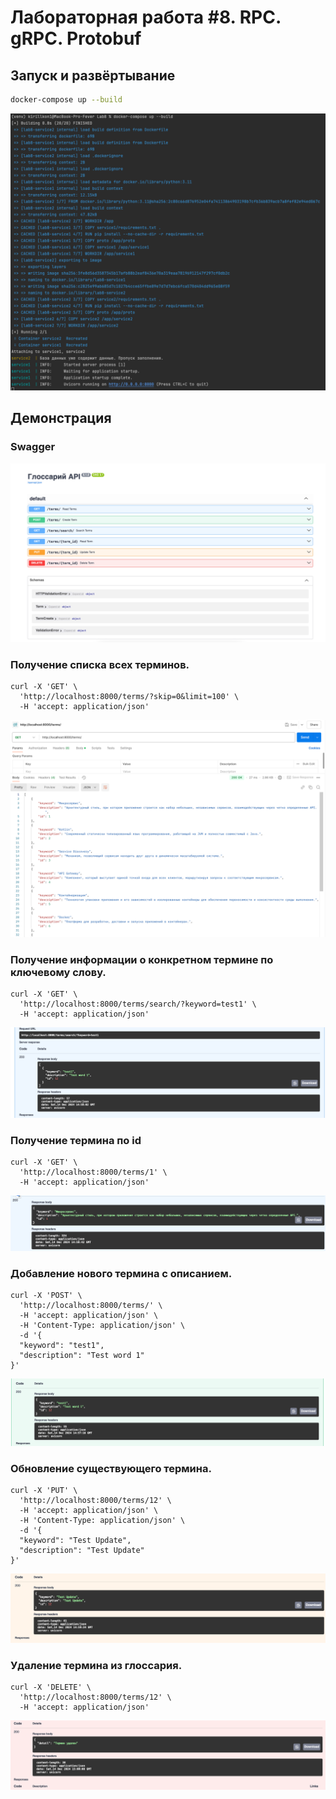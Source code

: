 # Лабораторная работа #8. RPC. gRPC. Protobuf

## Запуск и развёртывание

```bash
docker-compose up --build
```
![img.png](img/img_8.png)

## Демонстрация

### Swagger

![img_1.png](img/img_1.png)


### Получение списка всех терминов.

```
curl -X 'GET' \
  'http://localhost:8000/terms/?skip=0&limit=100' \
  -H 'accept: application/json'
```
![img_2.png](img/img_2.png)



### Получение информации о конкретном термине по ключевому слову.


``` 
curl -X 'GET' \
  'http://localhost:8000/terms/search/?keyword=test1' \
  -H 'accept: application/json'
```

![img_4.png](img/img_4.png)

### Получение термина по id

```
curl -X 'GET' \
  'http://localhost:8000/terms/1' \
  -H 'accept: application/json'
```

![img_5.png](img/img_5.png)

### Добавление нового термина с описанием.
```
curl -X 'POST' \
  'http://localhost:8000/terms/' \
  -H 'accept: application/json' \
  -H 'Content-Type: application/json' \
  -d '{
  "keyword": "test1",
  "description": "Test word 1"
}'
```
![img_3.png](img/img_3.png)

### Обновление существующего термина.

```
curl -X 'PUT' \
  'http://localhost:8000/terms/12' \
  -H 'accept: application/json' \
  -H 'Content-Type: application/json' \
  -d '{
  "keyword": "Test Update",
  "description": "Test Update"
}'
```

![img_6.png](img/img_6.png)

### Удаление термина из глоссария.

``` 
curl -X 'DELETE' \
  'http://localhost:8000/terms/12' \
  -H 'accept: application/json'
```

![img_7.png](img/img_7.png)